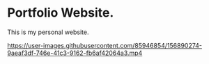 # Portfolio Website.

This is my personal website. 

https://user-images.githubusercontent.com/85946854/156890274-9aeaf3df-746e-41c3-9162-fb6af42064a3.mp4
